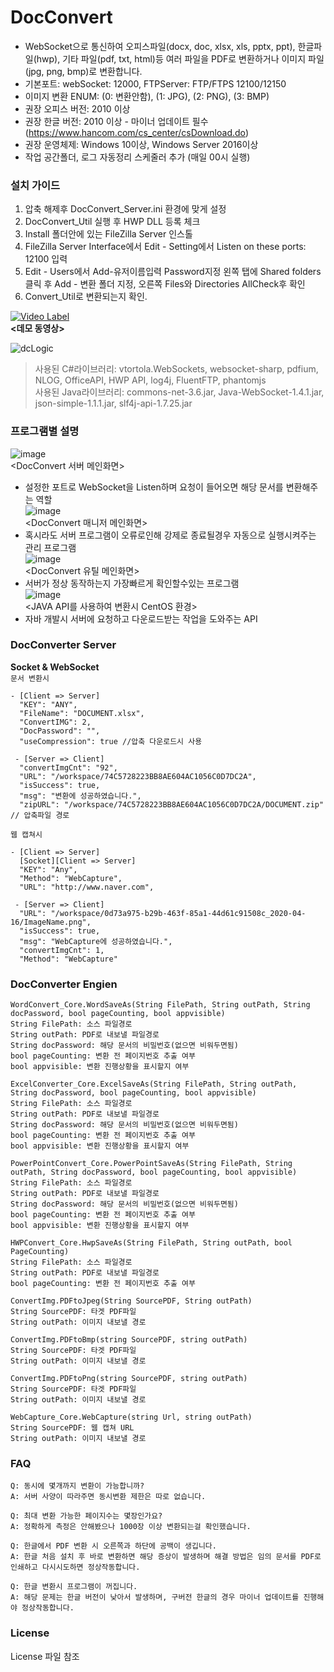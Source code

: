 # DocConvert
* WebSocket으로 통신하여 오피스파일(docx, doc, xlsx, xls, pptx, ppt), 한글파일(hwp), 기타 파일(pdf, txt, html)등 여러 파일을 PDF로 변환하거나 이미지 파일(jpg, png, bmp)로 변환합니다.
* 기본포트: webSocket: 12000, FTPServer: FTP/FTPS 12100/12150
* 이미지 변환 ENUM: (0: 변환안함), (1: JPG), (2: PNG), (3: BMP)  
* 권장 오피스 버전: 2010 이상
* 권장 한글 버전: 2010 이상 - 마이너 업데이트 필수 (https://www.hancom.com/cs_center/csDownload.do)
* 권장 운영체제: Windows 10이상, Windows Server 2016이상
* 작업 공간폴더, 로그 자동정리 스케줄러 추가 (매일 00시 실행)  

### 설치 가이드
1. 압축 해제후 DocConvert_Server.ini 환경에 맞게 설정
2. DocConvert_Util 실행 후 HWP DLL 등록 체크
3. Install 폴더안에 있는 FileZilla Server 인스톨
4. FileZilla Server Interface에서 Edit - Setting에서 Listen on these ports: 12100 입력
5. Edit - Users에서 Add-유저이름입력 Password지정 왼쪽 탭에 Shared folders클릭 후 Add - 변환 폴더 지정, 오른쪽 Files와 Directories AllCheck후 확인
6. Convert_Util로 변환되는지 확인.

[![Video Label](http://www.namejm.org/resources/img/20200408_DEMO_000.jpg)](https://youtu.be/AfrIzDilIZo)  
**<데모 동영상>**

![dcLogic](https://user-images.githubusercontent.com/13088077/78665631-16137400-7911-11ea-8843-5320c42fa519.png)   

> 사용된 C#라이브러리: vtortola.WebSockets, websocket-sharp, pdfium, NLOG, OfficeAPI, HWP API, log4j, FluentFTP, phantomjs    
> 사용된 Java라이브러리: commons-net-3.6.jar, Java-WebSocket-1.4.1.jar, json-simple-1.1.1.jar, slf4j-api-1.7.25.jar  
### 프로그램별 설명
![image](https://user-images.githubusercontent.com/13088077/80710846-5f2ea080-8b2a-11ea-86f0-030d05112780.png)  
<DocConvert 서버 메인화면>  
* 설정한 포트로 WebSocket을 Listen하며 요청이 들어오면 해당 문서를 변환해주는 역할  
![image](https://user-images.githubusercontent.com/13088077/80711349-2e02a000-8b2b-11ea-8dd2-0bc5e59731f0.png)  
<DocConvert 매니저 메인화면>  
* 혹시라도 서버 프로그램이 오류로인해 강제로 종료될경우 자동으로 실행시켜주는 관리 프로그램  
![image](https://user-images.githubusercontent.com/13088077/80710856-635abe00-8b2a-11ea-9cf6-db09143aac8b.png)  
<DocConvert 유틸 메인화면>  
* 서버가 정상 동작하는지 가장빠르게 확인할수있는 프로그램  
![image](https://user-images.githubusercontent.com/13088077/80711207-f136a900-8b2a-11ea-869e-1d4eb244a901.png)  
<JAVA API를 사용하여 변환시 CentOS 환경>  
* 자바 개발시 서버에 요청하고 다운로드받는 작업을 도와주는 API

### DocConverter Server
**Socket & WebSocket**  
`문서 변환시`
```
- [Client => Server]  
  "KEY": "ANY",  
  "FileName": "DOCUMENT.xlsx",  
  "ConvertIMG": 2,  
  "DocPassword": "",  
  "useCompression": true //압축 다운로드시 사용  
    
 - [Server => Client]  
  "convertImgCnt": "92",  
  "URL": "/workspace/74C5728223BB8AE604AC1056C0D7DC2A",  
  "isSuccess": true,  
  "msg": "변환에 성공하였습니다.",  
  "zipURL": "/workspace/74C5728223BB8AE604AC1056C0D7DC2A/DOCUMENT.zip" // 압축파일 경로  
```  
`웹 캡쳐시`
```
- [Client => Server]  
  [Socket][Client => Server]
  "KEY": "Any",
  "Method": "WebCapture",
  "URL": "http://www.naver.com",
    
 - [Server => Client]  
  "URL": "/workspace/0d73a975-b29b-463f-85a1-44d61c91508c_2020-04-16/ImageName.png",
  "isSuccess": true,
  "msg": "WebCapture에 성공하였습니다.",
  "convertImgCnt": 1,
  "Method": "WebCapture"
```  

### DocConverter Engien
```
WordConvert_Core.WordSaveAs(String FilePath, String outPath, String docPassword, bool pageCounting, bool appvisible)
String FilePath: 소스 파일경로  
String outPath: PDF로 내보낼 파일경로  
String docPassword: 해당 문서의 비밀번호(없으면 비워두면됨)  
bool pageCounting: 변환 전 페이지번호 추출 여부  
bool appvisible: 변환 진행상황을 표시할지 여부  
```
```
ExcelConverter_Core.ExcelSaveAs(String FilePath, String outPath, String docPassword, bool pageCounting, bool appvisible)
String FilePath: 소스 파일경로  
String outPath: PDF로 내보낼 파일경로  
String docPassword: 해당 문서의 비밀번호(없으면 비워두면됨)  
bool pageCounting: 변환 전 페이지번호 추출 여부  
bool appvisible: 변환 진행상황을 표시할지 여부  
```
```
PowerPointConvert_Core.PowerPointSaveAs(String FilePath, String outPath, String docPassword, bool pageCounting, bool appvisible)
String FilePath: 소스 파일경로  
String outPath: PDF로 내보낼 파일경로  
String docPassword: 해당 문서의 비밀번호(없으면 비워두면됨)  
bool pageCounting: 변환 전 페이지번호 추출 여부  
bool appvisible: 변환 진행상황을 표시할지 여부  
```
```
HWPConvert_Core.HwpSaveAs(String FilePath, String outPath, bool PageCounting)
String FilePath: 소스 파일경로  
String outPath: PDF로 내보낼 파일경로  
bool pageCounting: 변환 전 페이지번호 추출 여부  
```
```
ConvertImg.PDFtoJpeg(String SourcePDF, String outPath)
String SourcePDF: 타겟 PDF파일  
String outPath: 이미지 내보낼 경로  
```
```
ConvertImg.PDFtoBmp(string SourcePDF, string outPath)
String SourcePDF: 타겟 PDF파일  
String outPath: 이미지 내보낼 경로  
```
```
ConvertImg.PDFtoPng(string SourcePDF, string outPath)
String SourcePDF: 타겟 PDF파일  
String outPath: 이미지 내보낼 경로  
```
```
WebCapture_Core.WebCapture(string Url, string outPath)
String SourcePDF: 웹 캡쳐 URL  
String outPath: 이미지 내보낼 경로  
```
### FAQ
```
Q: 동시에 몇개까지 변환이 가능합니까?
A: 서버 사양이 따라주면 동시변환 제한은 따로 없습니다.
```
```
Q: 최대 변환 가능한 페이지수는 몇장인가요?
A: 정확하게 측정은 안해봤으나 1000장 이상 변환되는걸 확인했습니다.
```
```
Q: 한글에서 PDF 변환 시 오른쪽과 하단에 공백이 생깁니다.
A: 한글 처음 설치 후 바로 변환하면 해당 증상이 발생하며 해결 방법은 임의 문서를 PDF로 인쇄하고 다시시도하면 정상작동합니다.
```
```
Q: 한글 변환시 프로그램이 꺼집니다.
A: 해당 문제는 한글 버전이 낮아서 발생하며, 구버전 한글의 경우 마이너 업데이트를 진행해야 정상작동합니다.
```
### License
License 파일 참조
